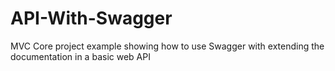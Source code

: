 # API-With-Swagger
MVC Core project example showing how to use Swagger with extending the documentation in a basic web API
